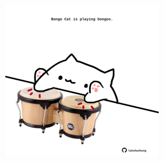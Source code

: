 <!-- built at 28/12/2021, 15:02:26 UTC -->
<p align="center">
  <img width="500" height="500" src="./ReadmeImage.svg">
</p>

